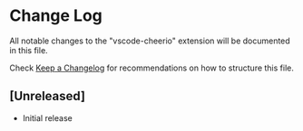 # Change Log
All notable changes to the "vscode-cheerio" extension will be documented in this file.

Check [Keep a Changelog](http://keepachangelog.com/) for recommendations on how to structure this file.

## [Unreleased]
- Initial release